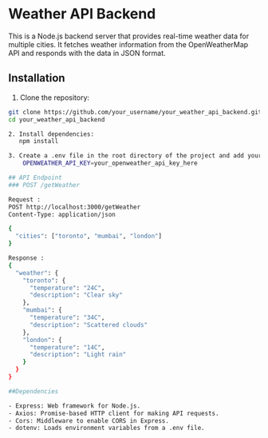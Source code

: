 
# Weather API Backend

This is a Node.js backend server that provides real-time weather data for multiple cities. It fetches weather information from the OpenWeatherMap API and responds with the data in JSON format.

## Installation

1. Clone the repository:

```bash
git clone https://github.com/your_username/your_weather_api_backend.git
cd your_weather_api_backend

2. Install dependencies:
   npm install

3. Create a .env file in the root directory of the project and add your OpenWeatherMap API key:
    OPENWEATHER_API_KEY=your_openweather_api_key_here

## API Endpoint
### POST /getWeather

Request :
POST http://localhost:3000/getWeather
Content-Type: application/json

{
  "cities": ["toronto", "mumbai", "london"]
}

Response :
{
  "weather": {
    "toronto": {
      "temperature": "24C",
      "description": "Clear sky"
    },
    "mumbai": {
      "temperature": "34C",
      "description": "Scattered clouds"
    },
    "london": {
      "temperature": "14C",
      "description": "Light rain"
    }
  }
}

##Dependencies

- Express: Web framework for Node.js.
- Axios: Promise-based HTTP client for making API requests.
- Cors: Middleware to enable CORS in Express.
- dotenv: Loads environment variables from a .env file.
